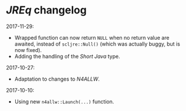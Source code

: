 # *JREq* changelog

2017-11-29:
- Wrapped function can now return `NULL` when no return value are awaited, instead of `scljre::Null()` (which was actually buggy, but is now fixed).
- Adding the handling of the *Short* *Java* type.

2017-10-27:
- Adaptation to changes to *N4ALLW*.

2017-10-10:
- Using new `n4allw::Launch(...)` function.







